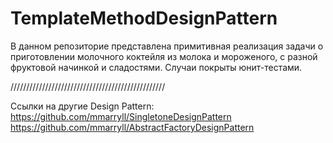 # TemplateMethodDesignPattern
В данном репозиторие представлена примитивная реализация задачи о приготовлении молочного коктейля из молока и мороженого, с разной фруктовой начинкой и сладостями. Случаи покрыты юнит-тестами.


/////////////////////////////////////////////////

Сcылки на другие Design Pattern:
https://github.com/mmarryll/SingletoneDesignPattern
https://github.com/mmarryll/AbstractFactoryDesignPattern 
